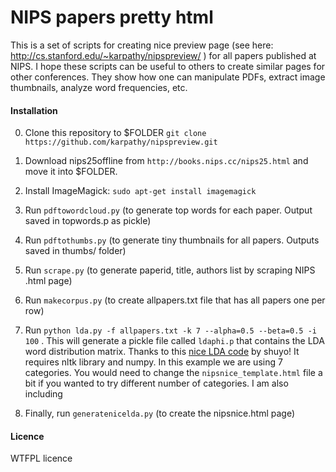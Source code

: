 
# NIPS papers pretty html

This is a set of scripts for creating nice preview page (see here: http://cs.stanford.edu/~karpathy/nipspreview/ ) for all papers published at NIPS. I hope these scripts can be useful to others to create similar pages for other conferences. They show how one can manipulate PDFs, extract image thumbnails, analyze word frequencies, etc.

#### Installation

0. Clone this repository to $FOLDER `git clone https://github.com/karpathy/nipspreview.git`

1. Download nips25offline from `http://books.nips.cc/nips25.html` and move it into $FOLDER.

2. Install ImageMagick: `sudo apt-get install imagemagick`

3. Run `pdftowordcloud.py` (to generate top words for each paper. Output saved in topwords.p as pickle)

4. Run `pdftothumbs.py` (to generate tiny thumbnails for all papers. Outputs saved in thumbs/ folder)

5. Run `scrape.py` (to generate paperid, title, authors list by scraping NIPS .html page)

6. Run `makecorpus.py` (to create allpapers.txt file that has all papers one per row)

7. Run `python lda.py -f allpapers.txt -k 7 --alpha=0.5 --beta=0.5 -i 100` . This will generate a pickle file called `ldaphi.p` that contains the LDA word distribution matrix. Thanks to this [nice LDA code](https://github.com/shuyo/iir/blob/master/lda/lda.py) by shuyo! It requires nltk library and numpy. In this example we are using 7 categories. You would need to change the `nipsnice_template.html` file a bit if you wanted to try different number of categories. I am also including 

8. Finally, run `generatenicelda.py` (to create the nipsnice.html page)

#### Licence

WTFPL licence

